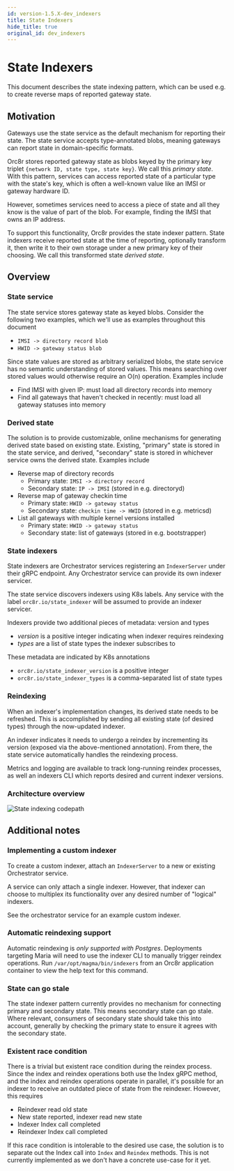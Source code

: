 ```yaml
---
id: version-1.5.X-dev_indexers
title: State Indexers
hide_title: true
original_id: dev_indexers
---
```


# State Indexers

This document describes the state indexing pattern, which can be used e.g. to create reverse maps of reported gateway state.

## Motivation

Gateways use the state service as the default mechanism for reporting their state. The state service accepts type-annotated blobs, meaning gateways can report state in domain-specific formats.

Orc8r stores reported gateway state as blobs keyed by the primary key triplet `{network ID, state type, state key}`. We call this *primary state*. With this pattern, services can access reported state of a particular type with the state's key, which is often a well-known value like an IMSI or gateway hardware ID.

However, sometimes services need to access a piece of state and all they know is the value of part of the blob. For example, finding the IMSI that owns an IP address.

To support this functionality, Orc8r provides the state indexer pattern. State indexers receive reported state at the time of reporting, optionally transform it, then write it to their own storage under a new primary key of their choosing. We call this transformed state *derived state*.

## Overview

### State service

The state service stores gateway state as keyed blobs. Consider the following two examples, which we'll use as examples throughout this document

- `IMSI -> directory record blob`
- `HWID -> gateway status blob`

Since state values are stored as arbitrary serialized blobs, the state service has no semantic understanding of stored values. This means searching over stored values would otherwise require an O(n) operation. Examples include

- Find IMSI with given IP: must load all directory records into memory
- Find all gateways that haven't checked in recently: must load all gateway statuses into memory

### Derived state

The solution is to provide customizable, online mechanisms for generating derived state based on existing state. Existing, "primary" state is stored in the state service, and derived, "secondary" state is stored in whichever service owns the derived state. Examples include

- Reverse map of directory records
    - Primary state: `IMSI -> directory record`
    - Secondary state: `IP -> IMSI` (stored in e.g. directoryd)
- Reverse map of gateway checkin time
    - Primary state: `HWID -> gateway status`
    - Secondary state: `checkin time -> HWID` (stored in e.g. metricsd)
- List all gateways with multiple kernel versions installed
    - Primary state: `HWID -> gateway status`
    - Secondary state: list of gateways (stored in e.g. bootstrapper)

### State indexers

State indexers are Orchestrator services registering an `IndexerServer` under their gRPC endpoint. Any Orchestrator service can provide its own indexer servicer.

The state service discovers indexers using K8s labels. Any service with the label `orc8r.io/state_indexer` will be assumed to provide an indexer servicer.

Indexers provide two additional pieces of metadata: version and types

- *version* is a positive integer indicating when indexer requires reindexing
- *types* are a list of state types the indexer subscribes to

These metadata are indicated by K8s annotations

- `orc8r.io/state_indexer_version` is a positive integer
- `orc8r.io/state_indexer_types` is a comma-separated list of state types

### Reindexing

When an indexer's implementation changes, its derived state needs to be refreshed. This is accomplished by sending all existing state (of desired types) through the now-updated indexer.

An indexer indicates it needs to undergo a reindex by incrementing its version (exposed via the above-mentioned annotation). From there, the state service automatically handles the reindexing process.

Metrics and logging are available to track long-running reindex processes, as well an indexers CLI which reports desired and current indexer versions.

### Architecture overview

![State indexing codepath](assets/orc8r/state_indexing_codepath.png)

## Additional notes

### Implementing a custom indexer

To create a custom indexer, attach an `IndexerServer` to a new or existing Orchestrator service.

A service can only attach a single indexer. However, that indexer can choose to multiplex its functionality over any desired number of "logical" indexers.

See the orchestrator service for an example custom indexer.

### Automatic reindexing support

Automatic reindexing is *only supported with Postgres*. Deployments targeting Maria will need to use the indexer CLI to manually trigger reindex operations. Run `/var/opt/magma/bin/indexers` from an Orc8r application container to view the help text for this command.

### State can go stale

The state indexer pattern currently provides no mechanism for connecting primary and secondary state. This means secondary state can go stale. Where relevant, consumers of secondary state should take this into account, generally by checking the primary state to ensure it agrees with the secondary state.

### Existent race condition

There is a trivial but existent race condition during the reindex process. Since the index and reindex operations both use the Index gRPC method, and the index and reindex operations operate in parallel, it's possible for an indexer to receive an outdated piece of state from the reindexer. However, this requires

- Reindexer read old state
- New state reported, indexer read new state
- Indexer Index call completed
- Reindexer Index call completed

If this race condition is intolerable to the desired use case, the solution is to separate out the Index call into `Index` and `Reindex` methods. This is not currently implemented as we don't have a concrete use-case for it yet.

